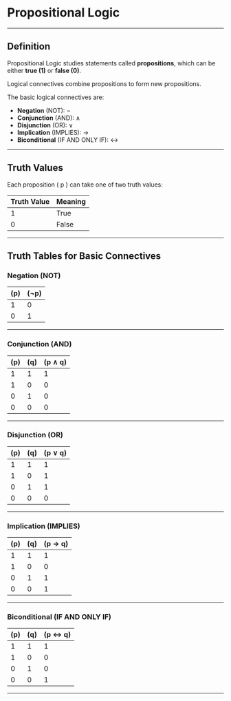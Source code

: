 <!-- File: logic/propositional_logic.md -->

# Propositional Logic

---

## Definition

Propositional Logic studies statements called **propositions**, which can be either **true (1)** or **false (0)**.

Logical connectives combine propositions to form new propositions.

The basic logical connectives are:

- **Negation** (NOT): ¬  
- **Conjunction** (AND): ∧  
- **Disjunction** (OR): ∨  
- **Implication** (IMPLIES): →  
- **Biconditional** (IF AND ONLY IF): ↔

---

## Truth Values

Each proposition \( p \) can take one of two truth values:

| Truth Value | Meaning |
|-------------|----------|
| 1           | True     |
| 0           | False    |

---

## Truth Tables for Basic Connectives

### Negation (NOT)

| \(p\) | \(¬p\) |
|-------|--------|
| 1     | 0      |
| 0     | 1      |

---

### Conjunction (AND)

| \(p\) | \(q\) | \(p ∧ q\) |
|-------|-------|-----------|
| 1     | 1     | 1         |
| 1     | 0     | 0         |
| 0     | 1     | 0         |
| 0     | 0     | 0         |

---

### Disjunction (OR)

| \(p\) | \(q\) | \(p ∨ q\) |
|-------|-------|-----------|
| 1     | 1     | 1         |
| 1     | 0     | 1         |
| 0     | 1     | 1         |
| 0     | 0     | 0         |

---

### Implication (IMPLIES)

| \(p\) | \(q\) | \(p → q\) |
|-------|-------|-----------|
| 1     | 1     | 1         |
| 1     | 0     | 0         |
| 0     | 1     | 1         |
| 0     | 0     | 1         |

---

### Biconditional (IF AND ONLY IF)

| \(p\) | \(q\) | \(p ↔ q\) |
|-------|-------|-----------|
| 1     | 1     | 1         |
| 1     | 0     | 0         |
| 0     | 1     | 0         |
| 0     | 0     | 1         |

---
